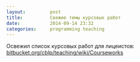 ```yaml
---
layout:         post
title:          Свежие темы курсовых работ
date:           2014-09-14 23:32
categories:     programming teaching
---
```


Освежил список курсовых работ для лицеистов:
[bitbucket.org/cblp/teaching/wiki/Courseworks](https://bitbucket.org/cblp/teaching/wiki/Courseworks)
